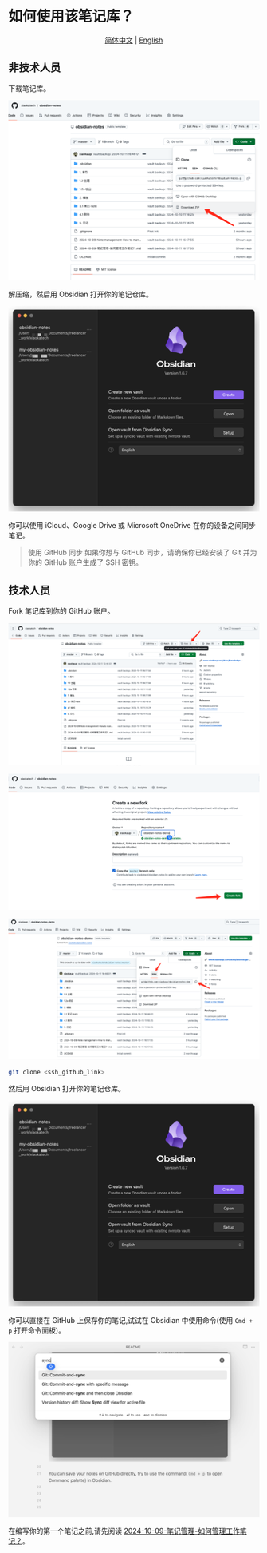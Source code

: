 # 如何使用该笔记库？

<p align="center">
  <a href="./README.md">简体中文</a> |
  <a href="./README_en.md">English</a>
</p>

## 非技术人员

下载笔记库。

![2024-10-11-img-6-how-to-use-this-notes-repo?-download-notes-repo-as-zip.png](./4.1%20附件/2024-10-11-img-6-how-to-use-this-notes-repo%3F-download-notes-repo-as-zip.png)

解压缩，然后用 Obsidian 打开你的笔记仓库。

![2024-10-11-img-4-how-to-use-this-notes-repo?-open-your-notes-repo.png](./4.1%20附件/2024-10-11-img-4-how-to-use-this-notes-repo%3F-open-your-notes-repo.png)

你可以使用 iCloud、Google Drive 或 Microsoft OneDrive 在你的设备之间同步笔记。

> 使用 GitHub 同步
> 如果你想与 GitHub 同步，请确保你已经安装了 Git 并为你的 GitHub 账户生成了 SSH 密钥。

## 技术人员

Fork 笔记库到你的 GitHub 账户。

![2024-10-11-img-1-how-to-use-this-notes-repo?-repo.png](./4.1%20附件/2024-10-11-img-1-how-to-use-this-notes-repo%3F-repo.png)

![2024-10-11-img-2-how to use this notes repo?-fork.png](./4.1%20附件/2024-10-11-img-2-how-to-use-this-notes-repo%3F-fork.png)

![2024-10-11-img-3-how to use this notes repo?-clone you own notes repo.png](./4.1%20附件/2024-10-11-img-3-how-to-use-this-notes-repo%3F-clone%20you%20own%20notes%20repo.png)

```bash
git clone <ssh_github_link>
```

然后用 Obsidian 打开你的笔记仓库。

![2024-10-11-img-4-how-to-use-this-notes-repo?-open-your-notes-repo.png](./4.1%20附件/2024-10-11-img-4-how-to-use-this-notes-repo%3F-open-your-notes-repo.png)

你可以直接在 GitHub 上保存你的笔记,试试在 Obsidian 中使用命令(使用 `Cmd + p` 打开命令面板)。

![2024-10-11-img-5-how to use this notes repo?-commit-and-sync-with-Git.png](./4.1%20附件/2024-10-11-img-5-how-to-use-this-notes-repo%3F-commit-and-sync-with-Git.png)

在编写你的第一个笔记之前,请先阅读 [2024-10-09-笔记管理-如何管理工作笔记？](./2024-10-09-笔记管理-如何管理工作笔记？.md)。
